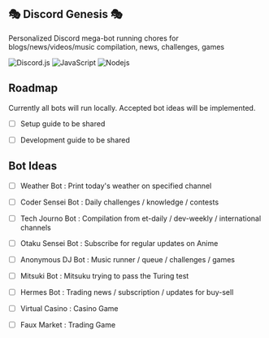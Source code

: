🎭 Discord Genesis 🎭
----------------------------------------------------------------
Personalized Discord mega-bot running chores for blogs/news/videos/music compilation, news, challenges, games

![Discord.js](https://img.shields.io/badge/-Discord.js-black?style=flat-square&logo=Discord)
![JavaScript](https://img.shields.io/badge/-JavaScript-black?style=flat-square&logo=javascript)
![Nodejs](https://img.shields.io/badge/-Node.js-black?style=flat-square&logo=Node.js)


Roadmap
----------------------------------------------------------------
Currently all bots will run locally. Accepted bot ideas will be implemented.

- [ ] Setup guide to be shared
- [ ] Development guide to be shared


Bot Ideas
----------------------------------------------------------------
- [ ] Weather Bot : Print today's weather on specified channel
- [ ] Coder Sensei Bot : Daily challenges / knowledge / contests
- [ ] Tech Journo Bot : Compilation from et-daily / dev-weekly / international channels
- [ ] Otaku Sensei Bot : Subscribe for regular updates on Anime
- [ ] Anonymous DJ Bot : Music runner / queue / challenges / games
- [ ] Mitsuki Bot : Mitsuku trying to pass the Turing test
- [ ] Hermes Bot : Trading news / subscription / updates for buy-sell
- [ ] Virtual Casino : Casino Game
- [ ] Faux Market : Trading Game


